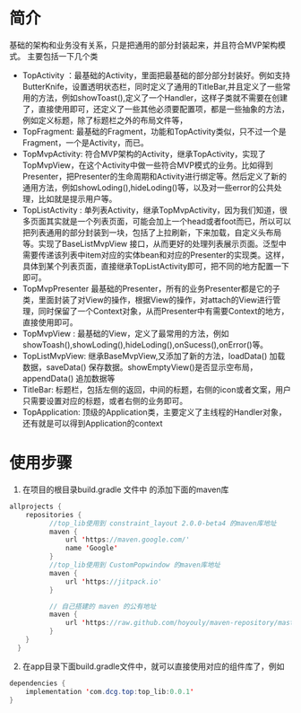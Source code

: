 # 简介
基础的架构和业务没有关系，只是把通用的部分封装起来，并且符合MVP架构模式。
主要包括一下几个类
* TopActivity ：最基础的Activity，里面把最基础的部分部分封装好。例如支持ButterKnife，设置透明状态栏，同时定义了通用的TitleBar,并且定义了一些常用的方法，例如showToast(),定义了一个Handler，这样子类就不需要在创建了，直接使用即可，还定义了一些其他必须要配置项，都是一些抽象的方法，例如定义标题，除了标题栏之外的布局文件等，
* TopFragment: 最基础的Fragment，功能和TopActivity类似，只不过一个是Fragment，一个是Activity，而已。
* TopMvpActivity: 符合MVP架构的Activity，继承TopActivity，实现了TopMvpView，在这个Activity中做一些符合MVP模式的业务。比如得到Presenter，把Presenter的生命周期和Activity进行绑定等。然后定义了新的通用方法，例如showLoding(),hideLoding()等，以及对一些error的公共处理，比如就是提示用户等。
* TopListActivity : 单列表Activity，继承TopMvpActivity，因为我们知道，很多页面其实就是一个列表页面，可能会加上一个head或者foot而已，所以可以把列表通用的部分封装到一块，包括了上拉刷新，下来加载，自定义头布局等。实现了BaseListMvpView 接口，从而更好的处理列表展示页面。泛型中需要传递该列表中item对应的实体bean和对应的Presenter的实现类。这样，具体到某个列表页面，直接继承TopListActivity即可，把不同的地方配置一下即可。
* TopMvpPresenter  最基础的Presenter，所有的业务Presenter都是它的子类，里面封装了对View的操作，根据View的操作，对attach的View进行管理，同时保留了一个Context对象，从而Presenter中有需要Context的地方，直接使用即可。
* TopMvpView : 最基础的View，定义了最常用的方法，例如showToash(),showLoding(),hideLoding(),onSucess(),onError()等。
* TopListMvpView: 继承BaseMvpView,又添加了新的方法，loadData() 加载数据，saveData() 保存数据。showEmptyView()是否显示空布局，appendData() 追加数据等
* TitleBar: 标题栏，包括左侧的返回，中间的标题，右侧的icon或者文案，用户只需要设置对应的标题，或者右侧的业务即可。
* TopApplication: 顶级的Application类，主要定义了主线程的Handler对象，还有就是可以得到Application的context

# 使用步骤

1. 在项目的根目录build.gradle 文件中 的添加下面的maven库

```java
allprojects {
    repositories {
          //top_lib使用到 constraint_layout 2.0.0-beta4 的maven库地址
          maven {
              url 'https://maven.google.com/'
              name 'Google'
          }
          //top_lib使用到 CustomPopwindow 的maven库地址
          maven {
              url 'https://jitpack.io'
          }

          // 自己搭建的 maven 的公有地址
          maven {
              url 'https://raw.github.com/hoyouly/maven-repository/master'
          }
    }
  }

```
2. 在app目录下面build.gradle文件中，就可以直接使用对应的组件库了，例如

```java
dependencies {
    implementation 'com.dcg.top:top_lib:0.0.1'
}
```
